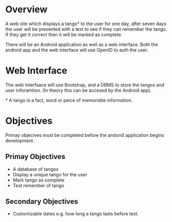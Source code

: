 Overview
========

A web site which displays a tango* to the user for one day, after seven days the user will be presented with a test to see if they can remember the tango. 
If they get it correct then it will be marked as complete.

There will be an Android application as well as a web interface. Both the android app and the web interface will use OpenID to auth the user.  

Web Interface
=============

The web interfsace will use Bootstrap, and a DBMS to store the tangos and user inforamtion. (In theory this can be accesed by the Android app).

\* A tango is a fact, word or peice of memoroble information.

Objectives
==========

Primay objecives must be completed before the andorid application begins development.

## Primay Objectives
+ A database of tangos
+ Display a unique tango for the user
+ Mark tango as complete
+ Test remember of tango

## Secondary Objectives
+ Customizable dates e.g. how long a tango lasts before test.
